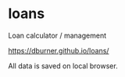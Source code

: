 # loans

Loan calculator / management

https://dburner.github.io/loans/

All data is saved on local browser.
